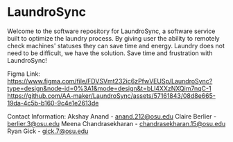 # LaundroSync
Welcome to the software repository for LaundroSync, a software service built to optimize the laundry process. By giving user the ability to remotely check machines' statuses they can save time and energy. Laundry does not need to be difficult, we have the solution. Save time and frustration with LaundroSync!




Figma Link: https://www.figma.com/file/FDVSVmt232ic6zPfwVEUSp/LaundroSync?type=design&node-id=0%3A1&mode=design&t=bLl4XXzNXQim7nqC-1
https://github.com/AA-maker/LaundroSync/assets/57161843/08d8e665-19da-4c5b-b160-9c4e1e2613de


Contact Information:
Akshay Anand - anand.212@osu.edu
Claire Berlier - berlier.3@osu.edu
Meena Chandrasekharan - chandrasekharan.15@osu.edu
Ryan Gick - gick.7@osu.edu



